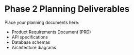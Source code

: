 # Phase 2 Planning Deliverables

Place your planning documents here:
- Product Requirements Document (PRD)
- API specifications
- Database schemas
- Architecture diagrams